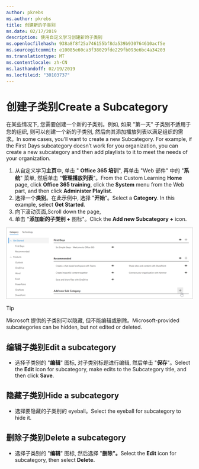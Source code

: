 ```yaml
---
author: pkrebs
ms.author: pkrebs
title: 创建新的子类别
ms.date: 02/17/2019
description: 使用自定义学习创建新的子类别
ms.openlocfilehash: 938a8f8f25a746155bf8da539b930764610acf5e
ms.sourcegitcommit: e10085e60ca3f38029fde229fb093e6bc4a34203
ms.translationtype: MT
ms.contentlocale: zh-CN
ms.lasthandoff: 02/19/2019
ms.locfileid: "30103737"
---
```

# <a name="create-a-subcategory"></a><span data-ttu-id="c6c2a-103">创建子类别</span><span class="sxs-lookup"><span data-stu-id="c6c2a-103">Create a Subcategory</span></span> 
<span data-ttu-id="c6c2a-p101">在某些情况下, 您需要创建一个新的子类别。例如, 如果 "第一天" 子类别不适用于您的组织, 则可以创建一个新的子类别, 然后向其添加播放列表以满足组织的需求。</span><span class="sxs-lookup"><span data-stu-id="c6c2a-p101">In some cases, you’ll want to create a new Subcategory. For example, if the First Days subcategory doesn’t work for you organization, you can create a new subcategory and then add playlists to it to meet the needs of your organization.</span></span> 

1. <span data-ttu-id="c6c2a-106">从自定义学习**主页**中, 单击 " **Office 365 培训**", 再单击 "Web 部件" 中的 "**系统**" 菜单, 然后单击 "**管理播放列表**"。</span><span class="sxs-lookup"><span data-stu-id="c6c2a-106">From the Custom Learning **Home** page, click **Office 365 training**, click the **System** menu from the Web part, and then click **Administer Playlist**.</span></span> 
2. <span data-ttu-id="c6c2a-p102">选择一个**类别**。在此示例中, 选择 "**开始**"。</span><span class="sxs-lookup"><span data-stu-id="c6c2a-p102">Select a **Category**. In this example, select **Get Started**.</span></span>  
3. <span data-ttu-id="c6c2a-109">向下滚动页面,</span><span class="sxs-lookup"><span data-stu-id="c6c2a-109">Scroll down the page,</span></span> 
3. <span data-ttu-id="c6c2a-110">单击 "**添加新的子类别 +** 图标"。</span><span class="sxs-lookup"><span data-stu-id="c6c2a-110">Click the **Add new Subcategory +** icon.</span></span>  

![cg-newsubcategory](media/cg-newsubcategory.png)

> [!TIP]
> <span data-ttu-id="c6c2a-112">Microsoft 提供的子类别可以隐藏, 但不能编辑或删除。</span><span class="sxs-lookup"><span data-stu-id="c6c2a-112">Microsoft-provided subcategories can be hidden, but not edited or deleted.</span></span> 

## <a name="edit-a-subcategory"></a><span data-ttu-id="c6c2a-113">编辑子类别</span><span class="sxs-lookup"><span data-stu-id="c6c2a-113">Edit a subcategory</span></span>
- <span data-ttu-id="c6c2a-114">选择子类别的 "**编辑**" 图标, 对子类别标题进行编辑, 然后单击 "**保存**"。</span><span class="sxs-lookup"><span data-stu-id="c6c2a-114">Select the **Edit** icon for subcategory, make edits to the Subcategory title, and then click **Save**.</span></span>

## <a name="hide-a-subcategory"></a><span data-ttu-id="c6c2a-115">隐藏子类别</span><span class="sxs-lookup"><span data-stu-id="c6c2a-115">Hide a subcategory</span></span>
- <span data-ttu-id="c6c2a-116">选择要隐藏的子类别的 eyeball。</span><span class="sxs-lookup"><span data-stu-id="c6c2a-116">Select the eyeball for subcategory to hide it.</span></span> 

## <a name="delete-a-subcategory"></a><span data-ttu-id="c6c2a-117">删除子类别</span><span class="sxs-lookup"><span data-stu-id="c6c2a-117">Delete a subcategory</span></span>
- <span data-ttu-id="c6c2a-118">选择子类别的 "**编辑**" 图标, 然后选择 "**删除"。**</span><span class="sxs-lookup"><span data-stu-id="c6c2a-118">Select the **Edit** icon for subcategory, then select **Delete.**</span></span> 

